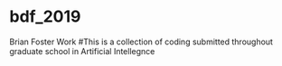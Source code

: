 # bdf_2019
Brian Foster Work
#This is a collection of coding submitted throughout graduate school in Artificial Intellegnce
